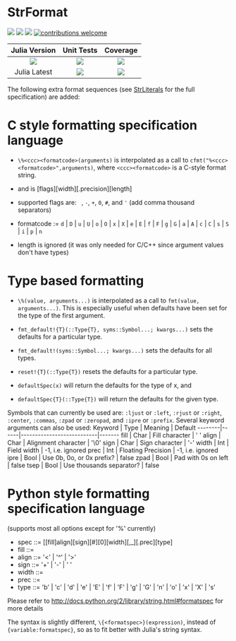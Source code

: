 # StrFormat

[pkg-url]: https://github.com/JuliaString/StrFormat.jl.git

[julia-url]:    https://github.com/JuliaLang/Julia
[julia-release]:https://img.shields.io/github/release/JuliaLang/julia.svg

[release]:      https://img.shields.io/github/release/JuliaString/StrFormat.jl.svg
[release-date]: https://img.shields.io/github/release-date/JuliaString/StrFormat.jl.svg

[license-img]:  http://img.shields.io/badge/license-MIT-brightgreen.svg?style=flat
[license-url]:  LICENSE.md

[gitter-img]:   https://badges.gitter.im/Join%20Chat.svg
[gitter-url]:   https://gitter.im/JuliaString/Lobby?utm_source=badge&utm_medium=badge&utm_campaign=pr-badge

[travis-url]:   https://travis-ci.org/JuliaString/StrFormat.jl
[travis-s-img]: https://travis-ci.org/JuliaString/StrFormat.jl.svg
[travis-m-img]: https://travis-ci.org/JuliaString/StrFormat.jl.svg?branch=master

[codecov-url]:  https://codecov.io/gh/JuliaString/StrFormat.jl
[codecov-img]:  https://codecov.io/gh/JuliaString/StrFormat.jl/branch/master/graph/badge.svg

[contrib]:    https://img.shields.io/badge/contributions-welcome-brightgreen.svg?style=flat

[![][release]][pkg-url] [![][release-date]][pkg-url] [![][license-img]][license-url] [![contributions welcome][contrib]](https://github.com/JuliaString/StrFormat.jl/issues)

| **Julia Version** | **Unit Tests** | **Coverage** |
|:------------------:|:------------------:|:---------------------:|
| [![][julia-release]][julia-url] | [![][travis-s-img]][travis-url] | [![][codecov-img]][codecov-url]
| Julia Latest | [![][travis-m-img]][travis-url] | [![][codecov-img]][codecov-url]

The following extra format sequences (see [StrLiterals](https://github.com/JuliaString/StrLiterals.jl) for the full specification) are added:

# C style formatting specification language

* `\%<ccc><formatcode>(arguments)` is interpolated as a call to `cfmt("%<ccc><formatcode>",arguments)`, where `<ccc><formatcode>` is a C-style format string.
* and <ccc> is [flags][width][.precision][length]

* supported flags are: ` `, `-`, `+`, `0`, `#`, and `'` (add comma thousand separators)
* formatcode := `d` | `D` | `u` | `U` | `o` | `O` | `x` | `X` | `e` | `E` | `f` | `F` | `g` | `G` | `a` | `A` | `c` | `C` | `s` | `S` | `i` | `p` | `n`
* length is ignored (it was only needed for C/C++ since argument values don't have types)

# Type based formatting

* `\%(value, arguments...)` is interpolated as a call to `fmt(value, arguments...)`.
This is especially useful when defaults have been set for the type of the first argument.

* `fmt_default!{T}(::Type{T}, syms::Symbol...; kwargs...)` sets the defaults for a particular type.
* `fmt_default!(syms::Symbol...; kwargs...)` sets the defaults for all types.
* `reset!{T}(::Type{T})` resets the defaults for a particular type.
* `defaultSpec(x)` will return the defaults for the type of x, and
* `defaultSpec{T}(::Type{T})` will return the defaults for the given type.

Symbols that can currently be used are: `:ljust` or `:left`, `:rjust` or `:right`, `:center`, `:commas`, `:zpad` or `:zeropad`, and `:ipre` or `:prefix`.
Several keyword arguments can also be used:
Keyword | Type | Meaning                   | Default
--------|------|---------------------------|-------
fill    | Char | Fill character            | ' '
align   | Char | Alignment character       | '\\0'
sign    | Char | Sign character            | '-'
width   | Int  | Field width               | -1, i.e. ignored
prec    | Int  | Floating Precision        | -1, i.e. ignored
ipre    | Bool | Use 0b, 0o, or 0x prefix? | false
zpad    | Bool | Pad with 0s on left       | false
tsep    | Bool | Use thousands separator?  | false

# Python style formatting specification language
(supports most all options except for '%' currently)

  * spec  ::= [[fill]align][sign][#][0][width][,_][.prec][type]
  * fill  ::= <any character>
  * align ::= '<' | '^' | '>'
  * sign  ::= '+' | '-' | ' '
  * width ::= <integer>
  * prec  ::= <integer>
  * type  ::= 'b' | 'c' | 'd' | 'e' | 'E' | 'f' | 'F' | 'g' | 'G' | 'n' | 'o' | 'x' | 'X' | 's'

Please refer to http://docs.python.org/2/library/string.html#formatspec
for more details

The syntax is slightly different, `\{<formatspec>}(expression)`, instead of `{variable:formatspec}`, so as to fit better with Julia's string syntax.
